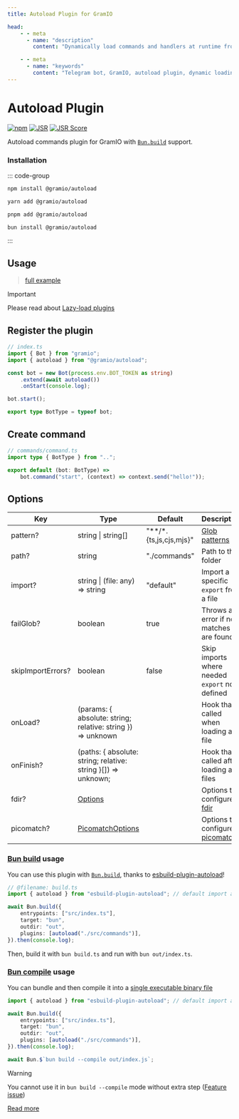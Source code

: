```yaml
---
title: Autoload Plugin for GramIO

head:
    - - meta
      - name: "description"
        content: "Dynamically load commands and handlers at runtime from multiple files with the GramIO autoload plugin."

    - - meta
      - name: "keywords"
        content: "Telegram bot, GramIO, autoload plugin, dynamic loading, command loading, file structure, modular bot, glob patterns, hot reload, command organization, command handlers, bot architecture, modular design, file system integration, TypeScript, Deno, Bun, Node.js, command management"
---
```


# Autoload Plugin

<div class="badges">

[![npm](https://img.shields.io/npm/v/@gramio/autoload?logo=npm&style=flat&labelColor=000&color=3b82f6)](https://www.npmjs.org/package/@gramio/autoload)
[![JSR](https://jsr.io/badges/@gramio/autoload)](https://jsr.io/@gramio/autoload)
[![JSR Score](https://jsr.io/badges/@gramio/autoload/score)](https://jsr.io/@gramio/autoload)

</div>

Autoload commands plugin for GramIO with [`Bun.build`](#bun-build-usage) support.

### Installation

::: code-group

```bash [npm]
npm install @gramio/autoload
```

```bash [yarn]
yarn add @gramio/autoload
```

```bash [pnpm]
pnpm add @gramio/autoload
```

```bash [bun]
bun install @gramio/autoload
```

:::

## Usage

> [full example](https://github.com/gramiojs/autoload/tree/main/example)

> [!IMPORTANT]
> Please read about [Lazy-load plugins](https://gramio.dev/plugins/official/autoload.html)

## Register the plugin

<!-- prettier-ignore -->
```ts twoslash
// index.ts
import { Bot } from "gramio";
import { autoload } from "@gramio/autoload";

const bot = new Bot(process.env.BOT_TOKEN as string)
    .extend(await autoload())
    .onStart(console.log);

bot.start();

export type BotType = typeof bot;
```

## Create command

```ts
// commands/command.ts
import type { BotType } from "..";

export default (bot: BotType) =>
    bot.command("start", (context) => context.send("hello!"));
```

## Options

| Key               | Type                                                                                               | Default                    | Description                                                               |
| ----------------- | -------------------------------------------------------------------------------------------------- | -------------------------- | ------------------------------------------------------------------------- |
| pattern?          | string \| string[]                                                                                 | "\*\*\/\*.{ts,js,cjs,mjs}" | [Glob patterns](<https://en.wikipedia.org/wiki/Glob_(programming)>)       |
| path?             | string                                                                                             | "./commands"               | Path to the folder                                                        |
| import?           | string \| (file: any) => string                                                                    | "default"                  | Import a specific `export` from a file                                    |
| failGlob?         | boolean                                                                                            | true                       | Throws an error if no matches are found                                   |
| skipImportErrors? | boolean                                                                                            | false                      | Skip imports where needed `export` not defined                            |
| onLoad?           | (params: { absolute: string; relative: string }) => unknown                                        |                            | Hook that is called when loading a file                                   |
| onFinish?         | (paths: { absolute: string; relative: string }[]) => unknown;                                      |                            | Hook that is called after loading all files                               |
| fdir?             | [Options](https://github.com/thecodrr/fdir/blob/HEAD/documentation.md#method-chaining-alternative) |                            | Options to configure [fdir](https://github.com/thecodrr/fdir)             |
| picomatch?        | [PicomatchOptions](https://github.com/micromatch/picomatch?tab=readme-ov-file#picomatch-options)   |                            | Options to configure [picomatch](https://www.npmjs.com/package/picomatch) |

### [Bun build](https://bun.sh/docs/bundler) usage

You can use this plugin with [`Bun.build`](https://bun.sh/docs/bundler), thanks to [esbuild-plugin-autoload](https://github.com/kravetsone/esbuild-plugin-autoload)!

```ts
// @filename: build.ts
import { autoload } from "esbuild-plugin-autoload"; // default import also supported

await Bun.build({
    entrypoints: ["src/index.ts"],
    target: "bun",
    outdir: "out",
    plugins: [autoload("./src/commands")],
}).then(console.log);
```

Then, build it with `bun build.ts` and run with `bun out/index.ts`.

### [Bun compile](https://bun.sh/docs/bundler/executables) usage

You can bundle and then compile it into a [single executable binary file](https://bun.sh/docs/bundler/executables)

```ts
import { autoload } from "esbuild-plugin-autoload"; // default import also supported

await Bun.build({
    entrypoints: ["src/index.ts"],
    target: "bun",
    outdir: "out",
    plugins: [autoload("./src/commands")],
}).then(console.log);

await Bun.$`bun build --compile out/index.js`;
```

> [!WARNING]
> You cannot use it in `bun build --compile` mode without extra step ([Feature issue](https://github.com/oven-sh/bun/issues/11895))

[Read more](https://github.com/kravetsone/esbuild-plugin-autoload)
